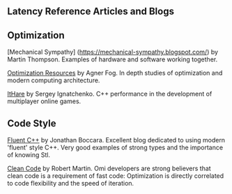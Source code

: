 ## Latency Reference Articles and Blogs

## Optimization

[Mechanical Sympathy] (https://mechanical-sympathy.blogspot.com/) by Martin Thompson.  Examples of hardware and software working together.

[Optimization Resources](http://agner.org/optimize) by Agner Fog.  In depth studies of optimization and modern computing architecture. 

[ItHare](http://ithare.com/c-performance-common-wisdoms-and-common-wisdoms) by Sergey Ignatchenko. C++ performance in the development of multiplayer online games. 

## Code Style

[Fluent C++](http://www.fluentcpp.com/) by Jonathan Boccara. Excellent blog dedicated to using modern 'fluent' style C++.  Very good examples of strong types and the importance of knowing Stl.

[Clean Code](http://blog.cleancoder.com/) by Robert Martin. Omi developers are strong believers that clean code is a requirement of fast code: Optimization is directly correlated to code flexibility and the speed of iteration.

